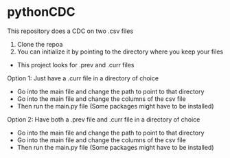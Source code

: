 # pythonCDC
This repository does a CDC on two .csv files

1. Clone the repoa
2. You can initialize it by pointing to the directory where you keep your files
  - This project looks for .prev and .curr files

Option 1: Just have a .curr file in a directory of choice
  - Go into the main file and change the path to point to that directory 
  - Go into the main file and change the columns of the csv file
  - Then run the main.py file (Some packages might have to be installed)
  
Option 2: Have both a .prev file and .curr file in a directory of choice
  - Go into the main file and change the path to point to that directory 
  - Go into the main file and change the columns of the csv file
  - Then run the main.py file (Some packages might have to be installed)

